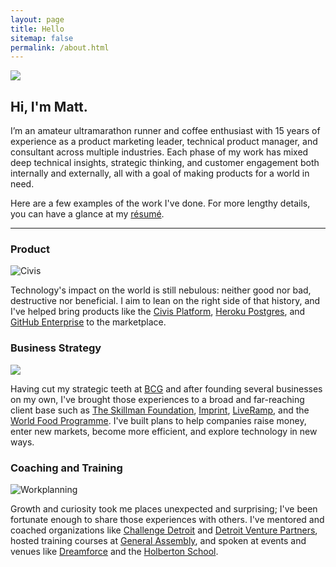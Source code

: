```yaml
---
layout: page
title: Hello
sitemap: false
permalink: /about.html
---
```

![](https://cloud.githubusercontent.com/assets/3597934/23150780/1f545e70-f7ab-11e6-91a1-d3c30c27a93e.jpg)

## Hi, I'm Matt.

I’m an amateur ultramarathon runner and coffee enthusiast with 15 years of experience as a product marketing leader, technical product manager, and consultant across multiple industries. Each phase of my work has mixed deep technical insights, strategic thinking, and customer engagement both internally and externally, all with a goal of making products for a world in need.

Here are a few examples of the work I've done. For more lengthy details, you can have a glance at my [résumé](https://github.com/schaar/schaar.github.io/files/3220561/Schaar_ResumeMay2019.pdf).

-------

### Product

![Civis](https://user-images.githubusercontent.com/3597934/58384933-4b43fb80-7fb7-11e9-9e29-eb79664333c5.jpg)

Technology's impact on the world is still nebulous: neither good nor bad, destructive nor beneficial. I aim to lean on the right side of that history, and I've helped bring products like the [Civis Platform](https://www.civisanalytics.com/civis-platform/), [Heroku Postgres](https://www.heroku.com/postgres), and [GitHub Enterprise](https://github.com/enterprise) to the marketplace.

### Business Strategy

![](https://user-images.githubusercontent.com/3597934/58385071-aaeed680-7fb8-11e9-8859-d9310a542216.jpg)


Having cut my strategic teeth at [BCG](https://www.bcg.com/) and after founding several businesses on my own, I've brought those experiences to a broad and far-reaching client base such as [The Skillman Foundation](https://www.skillman.org/), [Imprint](https://imprint.us/), [LiveRamp](https://liveramp.com/), and the [World Food Programme](https://www1.wfp.org/). I've built plans to help companies raise money, enter new markets, become more efficient, and explore technology in new ways.

### Coaching and Training

![Workplanning](https://user-images.githubusercontent.com/3597934/58385202-c0650000-7fba-11e9-92ef-42a112f19f5b.jpg) 

Growth and curiosity took me places unexpected and surprising; I've been fortunate enough to share those experiences with others. I've mentored and coached organizations like [Challenge Detroit](![Wunderchat](https://user-images.githubusercontent.com/3597934/58385305-4afa2f00-7fbc-11e9-8165-d30cb57c7cc4.png)) and [Detroit Venture Partners](http://detroit.vc/), hosted training courses at [General Assembly](https://generalassemb.ly/), and spoken at events and venues like [Dreamforce](https://www.salesforce.com/dreamforce/) and the [Holberton School](https://www.holbertonschool.com/).
